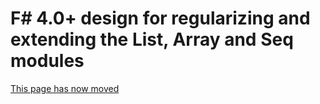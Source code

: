 
# F# 4.0+ design for regularizing and extending the  List, Array and Seq modules

[This page has now moved](https://visualfsharp.codeplex.com/wikipage?title=Status)

